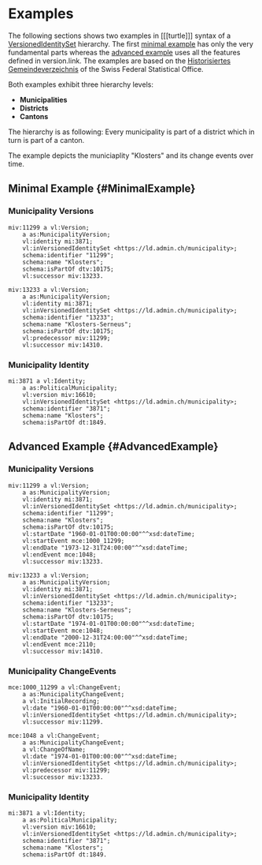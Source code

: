 # Examples

The following sections shows two examples in [[[turtle]]] syntax of a [VersionedIdentitySet](#VersionedIdentitySet) hierarchy. The first [minimal example](#MinimalExample) has only the very fundamental parts whereas the [advanced example](#AdvancedExample) uses all the features defined in version.link. The examples are based on the [Historisiertes Gemeindeverzeichnis](https://www.bfs.admin.ch/bfs/de/home/grundlagen/agvch/historisiertes-gemeindeverzeichnis.html) of the Swiss Federal Statistical Office.

Both examples exhibit three hierarchy levels:

* **Municipalities**
* **Districts**
* **Cantons**

The hierarchy is as following: Every municipality is part of a district which in turn is part of a canton.

The example depicts the municiaplity "Klosters" and its change events over time.

## Minimal Example {#MinimalExample}

### Municipality Versions

<aside class='example' title='2 Versions of Klosters'>

```turtle example
miv:11299 a vl:Version;
    a as:MunicipalityVersion;
    vl:identity mi:3871;
    vl:inVersionedIdentitySet <https://ld.admin.ch/municipality>;
    schema:identifier "11299";
    schema:name "Klosters";
    schema:isPartOf dtv:10175;
    vl:successor miv:13233.

miv:13233 a vl:Version;
    a as:MunicipalityVersion;
    vl:identity mi:3871;
    vl:inVersionedIdentitySet <https://ld.admin.ch/municipality>;
    schema:identifier "13233";
    schema:name "Klosters-Serneus";
    schema:isPartOf dtv:10175;
    vl:predecessor miv:11299;
    vl:successor miv:14310.
```

</aside>

### Municipality Identity

<aside class='example' title='The Identity of Klosters'>

```turtle example
mi:3871 a vl:Identity;
    a as:PoliticalMunicipality;
    vl:version miv:16610;
    vl:inVersionedIdentitySet <https://ld.admin.ch/municipality>;
    schema:identifier "3871";
    schema:name "Klosters";
    schema:isPartOf dt:1849.
```

</aside>

## Advanced Example {#AdvancedExample}

### Municipality Versions

<aside class='example' title='2 Versions of Klosters'>

```turtle example
miv:11299 a vl:Version;
    a as:MunicipalityVersion;
    vl:identity mi:3871;
    vl:inVersionedIdentitySet <https://ld.admin.ch/municipality>;
    schema:identifier "11299";
    schema:name "Klosters";
    schema:isPartOf dtv:10175;
    vl:startDate "1960-01-01T00:00:00"^^xsd:dateTime;
    vl:startEvent mce:1000_11299;
    vl:endDate "1973-12-31T24:00:00"^^xsd:dateTime;
    vl:endEvent mce:1048;
    vl:successor miv:13233.

miv:13233 a vl:Version;
    a as:MunicipalityVersion;
    vl:identity mi:3871;
    vl:inVersionedIdentitySet <https://ld.admin.ch/municipality>;
    schema:identifier "13233";
    schema:name "Klosters-Serneus";
    schema:isPartOf dtv:10175;
    vl:startDate "1974-01-01T00:00:00"^^xsd:dateTime;
    vl:startEvent mce:1048;
    vl:endDate "2000-12-31T24:00:00"^^xsd:dateTime;
    vl:endEvent mce:2110;
    vl:successor miv:14310.
```

</aside>
    
### Municipality ChangeEvents

<aside class='example' title='ChangeEvents of Klosters'>

```turtle example
mce:1000_11299 a vl:ChangeEvent;
    a as:MunicipalityChangeEvent;
    a vl:InitialRecording;
    vl:date "1960-01-01T00:00:00"^^xsd:dateTime;
    vl:inVersionedIdentitySet <https://ld.admin.ch/municipality>;
    vl:successor miv:11299.

mce:1048 a vl:ChangeEvent;
    a as:MunicipalityChangeEvent;
    a vl:ChangeOfName;
    vl:date "1974-01-01T00:00:00"^^xsd:dateTime;
    vl:inVersionedIdentitySet <https://ld.admin.ch/municipality>;
    vl:predecessor miv:11299;
    vl:successor miv:13233.
```

</aside>
    
### Municipality Identity

<aside class='example' title='The Identity of Klosters'>

```turtle example
mi:3871 a vl:Identity;
    a as:PoliticalMunicipality;
    vl:version miv:16610;
    vl:inVersionedIdentitySet <https://ld.admin.ch/municipality>;
    schema:identifier "3871";
    schema:name "Klosters";
    schema:isPartOf dt:1849.
```

</aside>
